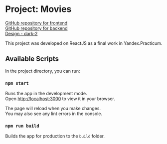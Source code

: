 # Project: Movies

[GitHub repository for frontend](https://github.com/TashaSlon/movies-explorer-frontend) \
[GitHub repository for backend](https://github.com/TashaSlon/movies-explorer-api) \
[Design - dark-2](https://www.figma.com/file/6FMWkB94wE7KTkcCgUXtnC/light-1?type=design&node-id=1-7266&mode=dev)

This project was developed on ReactJS as a final work in Yandex.Practicum.

## Available Scripts

In the project directory, you can run:

### `npm start`

Runs the app in the development mode.\
Open [http://localhost:3000](http://localhost:3000) to view it in your browser.

The page will reload when you make changes.\
You may also see any lint errors in the console.

### `npm run build`

Builds the app for production to the `build` folder.


